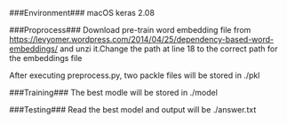 ###Environment###
macOS
keras 2.08

###Proprocess###
Download pre-train word embedding file from https://levyomer.wordpress.com/2014/04/25/dependency-based-word-embeddings/ and unzi it.Change the path at line 18 to the correct path for the embeddings file

After executing preprocess.py, two packle files will be stored in ./pkl 

###Training###
The best modle will be stored in ./model

###Testing###
Read the best model and output will be ./answer.txt
